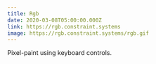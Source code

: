 ```yaml
---
title: Rgb
date: 2020-03-08T05:00:00.000Z
link: https://rgb.constraint.systems
image: https://rgb.constraint.systems/rgb.gif
---
```


Pixel-paint using keyboard controls.
